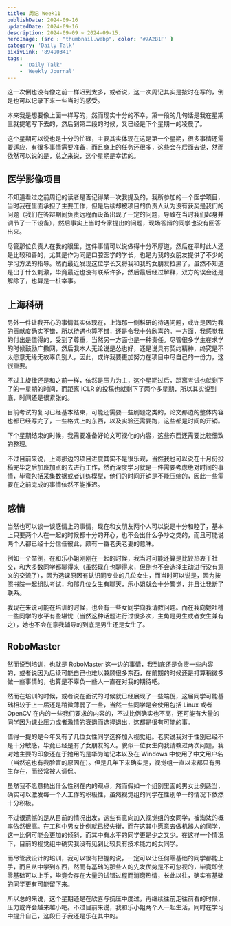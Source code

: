 ```yaml
---
title: 周记 Week11
publishDate: 2024-09-16
updatedDate: 2024-09-16
description: 2024-09-09 ~ 2024-09-15.
heroImage: {src : "thumbnail.webp", color: '#7A2B1F' }
category: 'Daily Talk'
pixivLink: '89490341'
tags:
    - 'Daily Talk'
    - 'Weekly Journal'
---
```


这一次倒也没有像之前一样迟到太多，或者说，这一次周记其实是按时在写的，倒是也可以记录下来一些当时的感受。

本来我是想要像上面一样写的，然而现实十分的不幸，第一段的几句话是我在星期三就提笔写下去的，然后到第二段的时候，又已经是下个星期一的凌晨了。

这个星期可以说也是十分的忙碌，主要其实体现在这是第一个星期，很多事情还需要适应，有很多事情需要准备，而且身上的任务还很多，这些会在后面去说，然而依然可以说的是，总之来说，这个星期是幸运的。

## 医学影像项目

不知道看过之前周记的读者是否记得某一次我提及的，我所参加的一个医学项目，当时我在里面承担了主要工作，但是后续却被项目的负责人认为没有获奖是我们的问题（我们在答辩期间负责远程而设备出现了一定的问题，导致在当时我们起身并调节了一下设备），然后事实上当时专家提出的问题，现场答辩的同学也没有回答出来。

尽管那位负责人在我的眼里，这件事情可以说做得十分不厚道，然后在平时此人还是比较和善的，尤其是作为同是口腔医学的学长，也是为我的女朋友提供了不少的学习方法的指导。然而最近发现这位学长又将我和我的女朋友拉黑了，虽然不知道是出于什么刺激，毕竟最近也没有联系许多，然后最后经过解释，双方的误会还是解除了，也算是一桩幸事。

## 上海科研

另外一件让我开心的事情其实体现在，上海那一侧科研的待遇问题，或许是因为我的贡献度确实不错，所以待遇也算不错，还是令我十分欣喜的。一方面，我感觉我的付出是值得的，受到了尊重，当然另一方面也是一种责任。尽管很多学生在求学的时候鼓励广撒网，然后我本人无论说是怂也好，还是说具有契约精神，终究是不太愿意无缘无故辜负别人，因此，或许我要更加努力在项目中尽自己的一份力，这很重要。

不过主旋律还是和之前一样，依然是压力为主，这个星期过后，距离考试也就剩下了的一星期的时间，而距离 ICLR 的投稿也就剩下了两个多星期，所以其实说到底，时间还是很紧张的。

目前考试的复习已经基本结束，可能还需要一些刷题之类的，论文那边的整体内容也都已经写完了，一些格式上的东西，以及实验还需要跑，这些都是时间的开销。

下个星期结束的时候，我需要准备好论文可视化的内容，这些东西还需要比较细致的整理。

不过目前来说，上海那边的项目进度其实不是很乐观，当然我也可以说在十月份投稿完毕之后加班加点的去进行工作，然而深度学习就是一件需要考虑绝对时间的事情，毕竟包括采集数据或者训练模型，他们的时间开销是不能压缩的，因此一些需要在之前完成的事情依然不能推迟。

## 感情

当然也可以谈一谈感情上的事情，现在和女朋友两个人可以说是十分和睦了，基本上只要两个人在一起的时候都十分的开心，也不会出什么争吵之类的，而且可能说两个人都已经十分信任彼此，颇有一番老夫老妻的意味。

例如一个举例，在和乐小姐刚刚在一起的时候，我当时可能还算是比较热衷于社交，和大多数同学都聊得来（虽然现在也聊得来，但倒也不会选择主动进行没有意义的交流了），因为选课原因有认识同专业的几位女生，而当时可以说是，因为按照书院一起组队考试，和那几位女生有聊天，乐小姐就会十分警觉，并且让我断了联系。

我现在来说可能在培训的时候，也会有一些女同学向我请教问题。而在我向她吐槽一些同学的水平有些堪忧（当然这种话题进行过很多次，主角是男生或者女生兼有之），她也不会在意我辅导的到底是男生还是女生了。

## RoboMaster

然而说到培训，也就是 RoboMaster 这一边的事情，我到底还是负责一些内容的，或者说因为后续可能自己也难以兼顾很多东西，在前期的时候还是打算稍微多做一些事情的，也算是不辜负一些人一直在对我的期待吧。

然而在培训的时候，或者说在面试的时候就已经展现了一些端倪，这届同学可能基础相较于上一届还是稍微薄弱了一些，当然一些同学是会使用包括 Linux 或者 OpenCV 在内的一些我们要求的内容的，不过比例确实也不高，还可能有大量的同学因为课业压力或者激情的衰退而选择退出，这都是很有可能的事。

值得一提的是今年又有了几位女性同学选择加入视觉组。老实说我对于性别已经不是十分敏感，毕竟已经是有了女朋友的人。貌似一位女生向我请教过两次问题，我对她主要的印象还在于她用的是华为笔记本以及在 Windows 中使用了中文用户名（当然这也有我脸盲的原因在）。但是几年下来确实是，视觉组一直以来都只有男生存在，而经常被人调侃。

虽然我不愿意抛出什么性别在内的观点，然而假如一个组别里面的男女比例适当，确实可以激发每一个人工作的积极性，虽然视觉组的同学在性别单一的情况下依然十分积极。

不过很遗憾的是从目前的情况出发，这些有意向加入视觉组的女同学，被淘汰的概率依然很高。在工科中男女比例就已经失衡，而在这其中愿意去做机器人的同学，这一比例可能会更加的倾斜，而其中有水平的同学更是少之又少。在这样一个情况下，目前的视觉组中确实我没有见到比较具有技术能力的女同学。

而尽管我设计的培训，我可以很有把握的说，一定可以让任何零基础的同学都能上手，而且从中学到东西，然而有基础的那些人的先发优势是不可忽视的，毕竟即使零基础可以上手，毕竟会存在大量的试错过程而消磨热情，长此以往，确实有基础的同学更有可能留下来。

所以总的来说，这个星期还是在欣喜与抗压中度过，再继续往前走往前看的时候，压力或许会越来越小吧。不过目前来说，我和乐小姐两个人一起生活，同时在学习中提升自己，这段日子我还是乐在其中的。